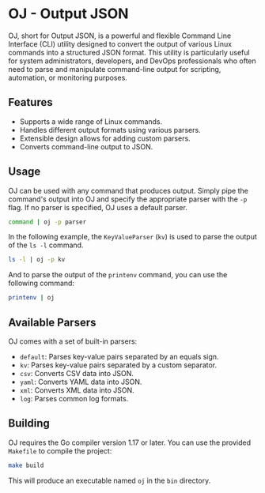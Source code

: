# OJ - Output JSON

OJ, short for Output JSON, is a powerful and flexible Command Line Interface (CLI) utility designed to convert the output of various Linux commands into a structured JSON format. This utility is particularly useful for system administrators, developers, and DevOps professionals who often need to parse and manipulate command-line output for scripting, automation, or monitoring purposes.

## Features

- Supports a wide range of Linux commands.
- Handles different output formats using various parsers.
- Extensible design allows for adding custom parsers.
- Converts command-line output to JSON.

## Usage

OJ can be used with any command that produces output. Simply pipe the command's output into OJ and specify the appropriate parser with the `-p` flag. If no parser is specified, OJ uses a default parser.

```bash
command | oj -p parser
```

In the following example, the `KeyValueParser` (`kv`) is used to parse the output of the `ls -l` command.

```bash
ls -l | oj -p kv
```

And to parse the output of the `printenv` command, you can use the following command:

```bash
printenv | oj
```

## Available Parsers

OJ comes with a set of built-in parsers:

- `default`: Parses key-value pairs separated by an equals sign.
- `kv`: Parses key-value pairs separated by a custom separator.
- `csv`: Converts CSV data into JSON.
- `yaml`: Converts YAML data into JSON.
- `xml`: Converts XML data into JSON.
- `log`: Parses common log formats.

## Building

OJ requires the Go compiler version 1.17 or later. You can use the provided `Makefile` to compile the project:

```bash
make build
```

This will produce an executable named `oj` in the `bin` directory.
